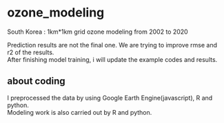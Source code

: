 # ozone_modeling
South Korea : 1km*1km grid ozone modeling from 2002 to 2020 <br>

Prediction results are not the final one. We are trying to improve rmse and r2 of the results.<br>
After finishing model training, i will update the example codes and results.

## about coding
I preprocessed the data by using Google Earth Engine(javascript), R and python. <br>
Modeling work is also carried out by R and python.
